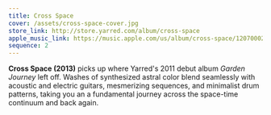 ```yaml
---
title: Cross Space
cover: /assets/cross-space-cover.jpg
store_link: http://store.yarred.com/album/cross-space
apple_music_link: https://music.apple.com/us/album/cross-space/1207000244
sequence: 2
---
```


**Cross Space (2013)** picks up where Yarred's 2011 debut album _Garden Journey_ left off. Washes of synthesized astral color blend seamlessly with acoustic and electric guitars, mesmerizing sequences, and minimalist drum patterns, taking you an a fundamental journey across the space-time continuum and back again.
